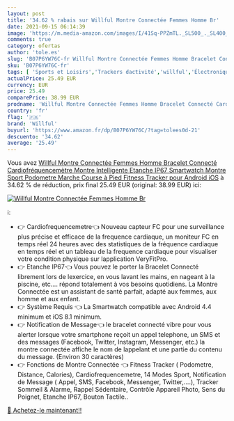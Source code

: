 ```yaml
---
layout: post
title: '34.62 % rabais sur Willful Montre Connectée Femmes Homme Br'
date: 2021-09-15 06:14:39
image: 'https://m.media-amazon.com/images/I/41Sq-PPZmTL._SL500_._SL400_.jpg'
comments: true
category: ofertas
author: 'tole.es'
slug: 'B07P6YW76C-fr Willful Montre Connectée Femmes Homme Bracelet Connecté...'
sku: 'B07P6YW76C-fr'
tags: [ 'Sports et Loisirs','Trackers dactivité','willful','Électronique sportive', ]
actualPrice: 25.49 EUR
currency: EUR
price: 25.49
comparePrice: 38.99 EUR
prodname: 'Willful Montre Connectée Femmes Homme Bracelet Connecté Cardiofréquencemètre Montre Intelligente Etanche IP67 Smartwatch Montre Sport Podometre Marche Course à Pied Fitness Tracker pour Android iOS'
country: 'fr'
flag: '🇫🇷'
brand: 'Willful'
buyurl: 'https://www.amazon.fr/dp/B07P6YW76C/?tag=tolees0d-21'
descuento: '34.62'
average: '25.49'
---
```


Vous avez [Willful Montre Connectée Femmes Homme Bracelet Connecté Cardiofréquencemètre Montre Intelligente Etanche IP67 Smartwatch Montre Sport Podometre Marche Course à Pied Fitness Tracker pour Android iOS](https://www.amazon.fr/dp/B07P6YW76C/?tag=tolees0d-21)  à  34.62 % de réduction, prix final  25.49 EUR (original: 38.99 EUR) ici:

[![Willful Montre Connectée Femmes Homme Br](https://m.media-amazon.com/images/I/41Sq-PPZmTL._SL500_._SL400_.jpg)](https://www.amazon.fr/dp/B07P6YW76C/?tag=tolees0d-21)

ℹ️:

- 👉 Cardiofrequencemetre👈 Nouveau capteur FC pour une surveillance plus précise et efficace de la frequence cardiaque, un moniteur FC en temps réel 24 heures avec des statistiques de la fréquence cardiaque en temps réel et un tableau de la frequence cardiaque pour visualiser votre condition physique sur lapplication VeryFitPro.
- 👉 Etanche IP67👈 Vous pouvez le porter la Bracelet Connecté librement lors de lexercice, en vous lavant les mains, en nageant à la piscine, etc.... répond totalement à vos besoins quotidiens. La Montre Connectée est un assistant de santé parfait, adapté aux femmes, aux homme et aux enfant.
- 👉 Système Requis 👈 La Smartwatch compatible avec Android 4.4 minimum et iOS 8.1 minimum.
- 👉 Notification de Message👈 le bracelet connecté vibre pour vous alerter lorsque votre smartphone reçoit un appel telephone, un SMS et des messages (Facebook, Twitter, Instagram, Messenger, etc.) la montre connectée affiche le nom de lappelant et une partie du contenu du message. (Environ 30 caractères)
- 👉 Fonctions de Montre Connectée 👈 Fitness Tracker ( Podometre, Distance, Calories), Cardiofrequencemetre, 14 Modes Sport, Notification de Message ( Appel, SMS, Facebook, Messenger, Twitter,....), Tracker Sommeil & Alarme, Rappel Sédentaire, Contrôle Appareil Photo, Sens du Poignet, Etanche IP67, Bouton Tactile..

[🛒 Achetez-le maintenant!!](https://www.amazon.fr/dp/B07P6YW76C/?tag=tolees0d-21)
